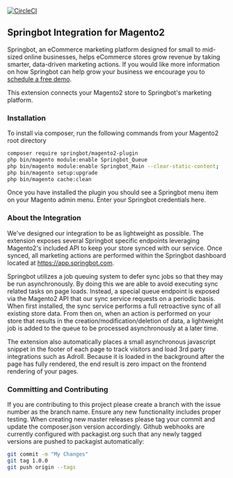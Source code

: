 [![CircleCI](https://circleci.com/gh/springbot/magento2-plugin.svg?style=svg)](https://circleci.com/gh/springbot/magento2-plugin)

## Springbot Integration for Magento2

Springbot, an eCommerce marketing platform designed for small to mid-sized online businesses, helps eCommerce stores 
grow revenue by taking smarter, data-driven marketing actions. If you would like more information on how Springbot can
help grow your business we encourage you to [schedule a free demo](http://go.springbot.com/l/61912/2016-10-04/k1xhkr).

This extension connects your Magento2 store to Springbot's marketing platform. 

### Installation

To install via composer, run the following commands from your Magento2 root directory

```bash
composer require springbot/magento2-plugin
php bin/magento module:enable Springbot_Queue
php bin/magento module:enable Springbot_Main --clear-static-content; 
php bin/magento setup:upgrade
php bin/magento cache:clean
```

Once you have installed the plugin you should see a Springbot menu item on your Magento admin menu. Enter your Springbot
credentials here. 

### About the Integration

We've designed our integration to be as lightweight as possible. The extension exposes several Springbot specific
endpoints leveraging Magento2's included API to keep your store synced with our service. Once synced, all marketing 
actions are performed within the Springbot dashboard located at https://app.springbot.com.

Springbot utilizes a job queuing system to defer sync jobs so that they may be run asynchronously. By doing this we are
able to avoid executing sync related tasks on page loads. Instead, a special queue endpoint is exposed via the Magento2
API that our sync service requests on a periodic basis. When first installed, the sync service performs a full 
retroactive sync of all existing store data. From then on, when an action is performed on your store that results in the
creation/modification/deletion of data, a lightweight job is added to the queue to be processed asynchronously at a 
later time.

The extension also automatically places a small asynchronous javascript snippet in the footer of each page to track 
visitors and load 3rd party integrations such as Adroll. Because it is loaded in the background after the page has fully 
rendered, the end result is zero impact on the frontend rendering of your pages.

### Committing and Contributing

If you are contributing to this project please create a branch with the issue number as the branch name. Ensure any new 
functionality includes proper testing. When creating new master releases please tag your commit and update the 
composer.json version accordingly. Github webhooks are currently configured with packagist.org such that any newly 
tagged versions are pushed to packagist automatically:

```bash
git commit -m "My Changes"
git tag 1.0.0
git push origin --tags
```
